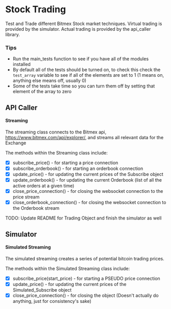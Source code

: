 # Stock Trading

Test and Trade different Bitmex Stock market techniques. Virtual trading is provided by the simulator. Actual trading is provided by the api_caller library.

### Tips

  - Run the main_tests function to see if you have all of the modules installed
  - By default all of the tests should be turned on, to check this check the ```test_array``` variable to see if all of the elements are set to 1 (1 means on, anything else means off, usually 0)
  - Some of the tests take time so you can turn them off by setting that element of the array to zero

## API Caller

#### Streaming

The streaming class connects to the Bitmex api, https://www.bitmex.com/api/explorer/, and streams all relevant data for the Exchange

The methods within the Streaming class include:

 - [x] subscribe_price() - for starting a price connection
 - [x] subscribe_orderbook() - for starting an orderbook connection
 - [x] update_price() - for updating the current prices of the Subscribe object
 - [x] update_orderbook() - for updating the current Orderbook (list of all the active orders at a given time)
 - [x] close_price_connection() - for closing the websocket connection to the price stream
 - [x] close_orderbook_connection() - for closing the websocket connection to the Orderbook stream

TODO: Update README for Trading Object and finish the simulator as well

## Simulator

#### Simulated Streaming

The simulated streaming creates a series of potential bitcoin trading prices.

The methods within the Simulated Streaming class include:

  - [x] subscribe_price(start_price) - for starting a PSEUDO price connection
  - [x] update_price() - for updating the current prices of the Simulated_Subscribe object
  - [x] close_price_connection() - for closing the object (Doesn't actually do anything, just for consistency's sake)
